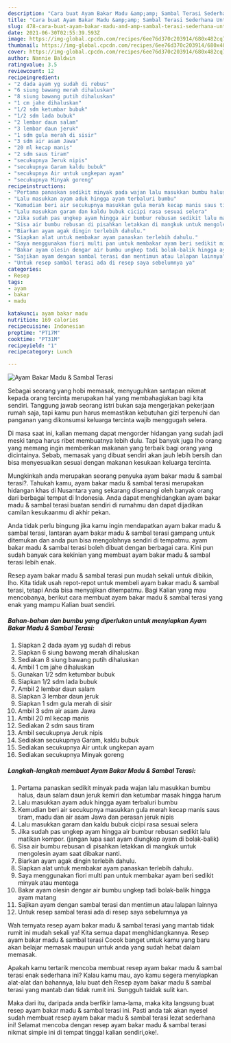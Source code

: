 ```yaml
---
description: "Cara buat Ayam Bakar Madu &amp;amp; Sambal Terasi Sederhana Untuk Jualan"
title: "Cara buat Ayam Bakar Madu &amp;amp; Sambal Terasi Sederhana Untuk Jualan"
slug: 478-cara-buat-ayam-bakar-madu-and-amp-sambal-terasi-sederhana-untuk-jualan
date: 2021-06-30T02:55:39.593Z
image: https://img-global.cpcdn.com/recipes/6ee76d370c203914/680x482cq70/ayam-bakar-madu-sambal-terasi-foto-resep-utama.jpg
thumbnail: https://img-global.cpcdn.com/recipes/6ee76d370c203914/680x482cq70/ayam-bakar-madu-sambal-terasi-foto-resep-utama.jpg
cover: https://img-global.cpcdn.com/recipes/6ee76d370c203914/680x482cq70/ayam-bakar-madu-sambal-terasi-foto-resep-utama.jpg
author: Nannie Baldwin
ratingvalue: 3.5
reviewcount: 12
recipeingredient:
- "2 dada ayam yg sudah di rebus"
- "6 siung bawang merah dihaluskan"
- "8 siung bawang putih dihaluskan"
- "1 cm jahe dihaluskan"
- "1/2 sdm ketumbar bubuk"
- "1/2 sdm lada bubuk"
- "2 lembar daun salam"
- "3 lembar daun jeruk"
- "1 sdm gula merah di sisir"
- "3 sdm air asam Jawa"
- "20 ml kecap manis"
- "2 sdm saus tiram"
- "secukupnya Jeruk nipis"
- "secukupnya Garam kaldu bubuk"
- "secukupnya Air untuk ungkepan ayam"
- "secukupnya Minyak goreng"
recipeinstructions:
- "Pertama panaskan sedikit minyak pada wajan lalu masukkan bumbu halus, daun salam daun jeruk kemiri dan ketumbar masak hingga harum"
- "Lalu masukkan ayam aduk hingga ayam terbaluri bumbu"
- "Kemudian beri air secukupnya masukkan gula merah kecap manis saus tiram, madu dan air asam Jawa dan perasan jeruk nipis"
- "Lalu masukkan garam dan kaldu bubuk cicipi rasa sesuai selera"
- "Jika sudah pas ungkep ayam hingga air bumbur rebusan sedikit lalu matikan kompor. (jangan lupa saat ayam diungkep ayam di bolak-balik)"
- "Sisa air bumbu rebusan di pisahkan letakkan di mangkuk untuk mengolesin ayam saat dibakar nanti."
- "Biarkan ayam agak dingin terlebih dahulu."
- "Siapkan alat untuk membakar ayam panaskan terlebih dahulu."
- "Saya menggunakan fiori multi pan untuk membakar ayam beri sedikit minyak atau mentega"
- "Bakar ayam olesin dengar air bumbu ungkep tadi bolak-balik hingga ayam matang"
- "Sajikan ayam dengan sambal terasi dan mentimun atau lalapan lainnya"
- "Untuk resep sambal terasi ada di resep saya sebelumnya ya"
categories:
- Resep
tags:
- ayam
- bakar
- madu

katakunci: ayam bakar madu 
nutrition: 169 calories
recipecuisine: Indonesian
preptime: "PT17M"
cooktime: "PT31M"
recipeyield: "1"
recipecategory: Lunch

---
```



![Ayam Bakar Madu &amp; Sambal Terasi](https://img-global.cpcdn.com/recipes/6ee76d370c203914/680x482cq70/ayam-bakar-madu-sambal-terasi-foto-resep-utama.jpg)

Sebagai seorang yang hobi memasak, menyuguhkan santapan nikmat kepada orang tercinta merupakan hal yang membahagiakan bagi kita sendiri. Tanggung jawab seorang istri bukan saja mengerjakan pekerjaan rumah saja, tapi kamu pun harus memastikan kebutuhan gizi terpenuhi dan panganan yang dikonsumsi keluarga tercinta wajib menggugah selera.

Di masa  saat ini, kalian memang dapat mengorder hidangan yang sudah jadi meski tanpa harus ribet membuatnya lebih dulu. Tapi banyak juga lho orang yang memang ingin memberikan makanan yang terbaik bagi orang yang dicintainya. Sebab, memasak yang dibuat sendiri akan jauh lebih bersih dan bisa menyesuaikan sesuai dengan makanan kesukaan keluarga tercinta. 



Mungkinkah anda merupakan seorang penyuka ayam bakar madu &amp; sambal terasi?. Tahukah kamu, ayam bakar madu &amp; sambal terasi merupakan hidangan khas di Nusantara yang sekarang disenangi oleh banyak orang dari berbagai tempat di Indonesia. Anda dapat menghidangkan ayam bakar madu &amp; sambal terasi buatan sendiri di rumahmu dan dapat dijadikan camilan kesukaanmu di akhir pekan.

Anda tidak perlu bingung jika kamu ingin mendapatkan ayam bakar madu &amp; sambal terasi, lantaran ayam bakar madu &amp; sambal terasi gampang untuk ditemukan dan anda pun bisa mengolahnya sendiri di tempatmu. ayam bakar madu &amp; sambal terasi boleh dibuat dengan berbagai cara. Kini pun sudah banyak cara kekinian yang membuat ayam bakar madu &amp; sambal terasi lebih enak.

Resep ayam bakar madu &amp; sambal terasi pun mudah sekali untuk dibikin, lho. Kita tidak usah repot-repot untuk membeli ayam bakar madu &amp; sambal terasi, tetapi Anda bisa menyajikan ditempatmu. Bagi Kalian yang mau mencobanya, berikut cara membuat ayam bakar madu &amp; sambal terasi yang enak yang mampu Kalian buat sendiri.

<!--inarticleads1-->

##### Bahan-bahan dan bumbu yang diperlukan untuk menyiapkan Ayam Bakar Madu &amp; Sambal Terasi:

1. Siapkan 2 dada ayam yg sudah di rebus
1. Siapkan 6 siung bawang merah dihaluskan
1. Sediakan 8 siung bawang putih dihaluskan
1. Ambil 1 cm jahe dihaluskan
1. Gunakan 1/2 sdm ketumbar bubuk
1. Siapkan 1/2 sdm lada bubuk
1. Ambil 2 lembar daun salam
1. Siapkan 3 lembar daun jeruk
1. Siapkan 1 sdm gula merah di sisir
1. Ambil 3 sdm air asam Jawa
1. Ambil 20 ml kecap manis
1. Sediakan 2 sdm saus tiram
1. Ambil secukupnya Jeruk nipis
1. Sediakan secukupnya Garam, kaldu bubuk
1. Sediakan secukupnya Air untuk ungkepan ayam
1. Sediakan secukupnya Minyak goreng




<!--inarticleads2-->

##### Langkah-langkah membuat Ayam Bakar Madu &amp; Sambal Terasi:

1. Pertama panaskan sedikit minyak pada wajan lalu masukkan bumbu halus, daun salam daun jeruk kemiri dan ketumbar masak hingga harum
1. Lalu masukkan ayam aduk hingga ayam terbaluri bumbu
1. Kemudian beri air secukupnya masukkan gula merah kecap manis saus tiram, madu dan air asam Jawa dan perasan jeruk nipis
1. Lalu masukkan garam dan kaldu bubuk cicipi rasa sesuai selera
1. Jika sudah pas ungkep ayam hingga air bumbur rebusan sedikit lalu matikan kompor. (jangan lupa saat ayam diungkep ayam di bolak-balik)
1. Sisa air bumbu rebusan di pisahkan letakkan di mangkuk untuk mengolesin ayam saat dibakar nanti.
1. Biarkan ayam agak dingin terlebih dahulu.
1. Siapkan alat untuk membakar ayam panaskan terlebih dahulu.
1. Saya menggunakan fiori multi pan untuk membakar ayam beri sedikit minyak atau mentega
1. Bakar ayam olesin dengar air bumbu ungkep tadi bolak-balik hingga ayam matang
1. Sajikan ayam dengan sambal terasi dan mentimun atau lalapan lainnya
1. Untuk resep sambal terasi ada di resep saya sebelumnya ya




Wah ternyata resep ayam bakar madu &amp; sambal terasi yang mantab tidak rumit ini mudah sekali ya! Kita semua dapat menghidangkannya. Resep ayam bakar madu &amp; sambal terasi Cocok banget untuk kamu yang baru akan belajar memasak maupun untuk anda yang sudah hebat dalam memasak.

Apakah kamu tertarik mencoba membuat resep ayam bakar madu &amp; sambal terasi enak sederhana ini? Kalau kamu mau, ayo kamu segera menyiapkan alat-alat dan bahannya, lalu buat deh Resep ayam bakar madu &amp; sambal terasi yang mantab dan tidak rumit ini. Sungguh taidak sulit kan. 

Maka dari itu, daripada anda berfikir lama-lama, maka kita langsung buat resep ayam bakar madu &amp; sambal terasi ini. Pasti anda tak akan nyesel sudah membuat resep ayam bakar madu &amp; sambal terasi lezat sederhana ini! Selamat mencoba dengan resep ayam bakar madu &amp; sambal terasi nikmat simple ini di tempat tinggal kalian sendiri,oke!.

